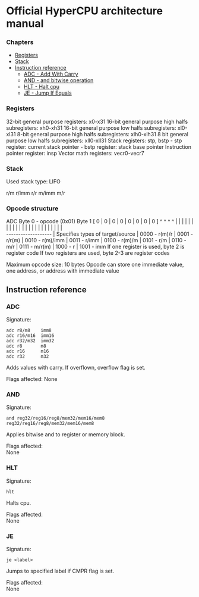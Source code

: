 # Official HyperCPU architecture manual

### Chapters
- [Registers](#registers)
- [Stack](#stack)
- [Instruction reference](#instruction-reference)
    - [ADC - Add With Carry](#adc)
    - [AND - and bitwise operation](#and)
    - [HLT - Halt cpu](#hlt)
    - [JE - Jump If Equals](#je)

### Registers
32-bit general purpose registers: x0-x31
16-bit general purpose high halfs subregisters: xh0-xh31
16-bit general purpose low halfs subregisters: xl0-xl31
8-bit general purpose high halfs subregisters: xlh0-xlh31
8 bit general purpose low halfs subregisters: xll0-xll31
Stack registers: stp, bstp
    - stp register: current stack pointer
    - bstp register: stack base pointer
Instruction pointer register: insp
Vector math registers: vecr0-vecr7

### Stack
Used stack type: LIFO

r/m
r/imm
r/r
m/imm
m/r

### Opcode structure
ADC
Byte 0 - opcode (0x01)
Byte 1 [  0  |  0  |  0  |  0  |  0  |  0  |  0  |  0  ]
                                  ^     ^     ^     ^
                                  |     |     |     |
                                  |     |     |     |
                                  |     |     |     |
                                  |     |     |     |
                                  |     |     |     |
                                  |     |     |     |     
                                  -------------------
                                          | Specifies types of target/source
                                          | 0000 - r(m)/r
                                          | 0001 - r/r(m)
                                          | 0010 - r(m)/imm
                                          | 0011 - r/imm
                                          | 0100 - r(m)/m
                                          | 0101 - r/m
                                          | 0110 - m/r
                                          | 0111 - m/r(m)
                                          | 1000 - r
                                          | 1001 - imm
If one register is used, byte 2 is register code
If two registers are used, byte 2-3 are register codes

Maximum opcode size: 10 bytes
Opcode can store one immediate value, one address, or address with immediate value
## Instruction reference

### ADC
Signature:
```
adc r8/m8    imm8
adc r16/m16  imm16
adc r32/m32  imm32
adc r8       m8
adc r16      m16
adc r32      m32
```
Adds values with carry. If overflown, overflow flag is set.

Flags affected:
None

### AND
Signature:
```
and reg32/reg16/reg8/mem32/mem16/mem8 reg32/reg16/reg8/mem32/mem16/mem8
```
Applies bitwise and to register or memory block.

Flags affected:  
None

### HLT
Signature:
```
hlt
```
Halts cpu.

Flags affected:  
None

### JE
Signature:
```
je <label>
```
Jumps to specified label if CMPR flag is set.

Flags affected:  
None